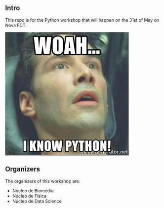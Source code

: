  ## Intro
 This repo is for the Python workshop that will happen on the 31st of May on Nova FCT.
 
 ![](/images_samples/woah-i-know-python.jpg)
 
 ## Organizers
 The organizers of this workshop are:
 - Núcleo de Biomédia
 - Núcleo de Física
 - Núcleo de Data Science
